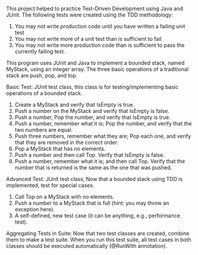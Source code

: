 This project helped to practice Test-Driven Development using Java and JUnit. The following tests were created using the TDD methodology:

1. You may not write production code until you have written a failing unit test
2. You may not write more of a unit test than is sufficient to fail
3. You may not write more production code than is sufficient to pass the currently failing test.

This program uses JUnit and Java to implement a bounded stack, named MyStack, using an integer array.
The three basic operations of a traditional stack are push, pop, and top.

Basic Test: JUnit test class, this class is for testing/implementing basic operations of a bounded stack.

1. Create a MyStack and verify that IsEmpty is true.
2. Push a number on the MyStack and verify that IsEmpty is false.
3. Push a number, Pop the number, and verify that IsEmpty is true.
4. Push a number, remember what it is; Pop the number, and verify that the two numbers are equal.
5. Push three numbers, remember what they are; Pop each one, and verify that they are removed in the correct order.
6. Pop a MyStack that has no elements.
7. Push a number and then call Top. Verify that IsEmpty is false.
8. Push a number, remember what it is; and then call Top. Verify that the number that is returned is the same as the
   one that was pushed.

Advanced Test: JUnit test class, Now that a bounded stack using TDD is implemented, test for special cases.

1. Call Top on a MyStack with no elements.
2. Push a number to a MyStack that is full (hint: you may throw an exception here).
3. A self-defined, new test case (it can be anything, e.g., performance test).

Aggregating Tests in Suite:
Now that two test classes are created, combine them to make a test suite. When you run this
test suite, all test cases in both classes should be executed automatically (@RunWith annotation).

